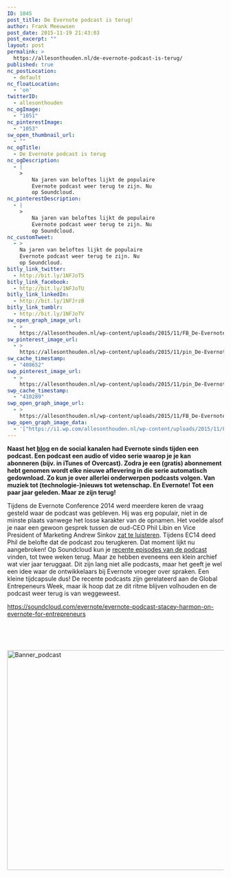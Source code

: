 ```yaml
---
ID: 1045
post_title: De Evernote podcast is terug!
author: Frank Meeuwsen
post_date: 2015-11-19 21:43:03
post_excerpt: ""
layout: post
permalink: >
  https://allesonthouden.nl/de-evernote-podcast-is-terug/
published: true
nc_postLocation:
  - default
nc_floatLocation:
  - 'on'
twitterID:
  - allesonthouden
nc_ogImage:
  - "1051"
nc_pinterestImage:
  - "1053"
sw_open_thumbnail_url:
  - ""
nc_ogTitle:
  - De Evernote podcast is terug
nc_ogDescription:
  - |
    >
        Na jaren van beloftes lijkt de populaire
        Evernote podcast weer terug te zijn. Nu
        op Soundcloud. 
nc_pinterestDescription:
  - |
    >
        Na jaren van beloftes lijkt de populaire
        Evernote podcast weer terug te zijn. Nu
        op Soundcloud. 
nc_customTweet:
  - >
    Na jaren van beloftes lijkt de populaire
    Evernote podcast weer terug te zijn. Nu
    op Soundcloud.
bitly_link_twitter:
  - http://bit.ly/1NFJoTS
bitly_link_facebook:
  - http://bit.ly/1NFJoTU
bitly_link_linkedIn:
  - http://bit.ly/1NFJrz8
bitly_link_tumblr:
  - http://bit.ly/1NFJoTV
sw_open_graph_image_url:
  - >
    https://allesonthouden.nl/wp-content/uploads/2015/11/FB_De-Evernote-Podcast-is-terug.png
sw_pinterest_image_url:
  - >
    https://allesonthouden.nl/wp-content/uploads/2015/11/pin_De-Evernote-Podcast-is-terug.png
sw_cache_timestamp:
  - "408652"
swp_pinterest_image_url:
  - >
    https://allesonthouden.nl/wp-content/uploads/2015/11/pin_De-Evernote-Podcast-is-terug.png
swp_cache_timestamp:
  - "410289"
swp_open_graph_image_url:
  - >
    https://allesonthouden.nl/wp-content/uploads/2015/11/FB_De-Evernote-Podcast-is-terug.png
swp_open_graph_image_data:
  - '["https://i1.wp.com/allesonthouden.nl/wp-content/uploads/2015/11/FB_De-Evernote-Podcast-is-terug.png?fit=940%2C788&ssl=1",940,788,false]'
---
```

**Naast het [blog](https://blog.evernote.com/) en de social kanalen had Evernote sinds tijden een podcast. Een podcast een audio of video serie waarop je je kan abonneren (bijv. in iTunes of Overcast). Zodra je een (gratis) abonnement hebt genomen wordt elke nieuwe aflevering in die serie automatisch gedownload. Zo kun je over allerlei onderwerpen podcasts volgen. Van muziek tot (technologie-)nieuws tot wetenschap. En Evernote! Tot een paar jaar geleden. Maar ze zijn terug!**

<!--more-->

Tijdens de Evernote Conference 2014 werd meerdere keren de vraag gesteld waar de podcast was gebleven. Hij was erg populair, niet in de minste plaats vanwege het losse karakter van de opnamen. Het voelde alsof je naar een gewoon gesprek tussen de oud-CEO Phil Libin en Vice President of Marketing Andrew Sinkov [zat te luisteren](https://blog.evernote.com/blog/category/podcast/). Tijdens EC14 deed Phil de belofte dat de podcast zou terugkeren. Dat moment lijkt nu aangebroken! Op Soundcloud kun je [recente episodes van de podcast](https://soundcloud.com/evernote) vinden, tot twee weken terug. Maar ze hebben eveneens een klein archief wat vier jaar teruggaat. Dit zijn lang niet alle podcasts, maar het geeft je wel een idee waar de ontwikkelaars bij Evernote vroeger over spraken. Een kleine tijdcapsule dus! De recente podcasts zijn gerelateerd aan de Global Entrepeneurs Week, maar ik hoop dat ze dit ritme blijven volhouden en de podcast weer terug is van weggeweest.

https://soundcloud.com/evernote/evernote-podcast-stacey-harmon-on-evernote-for-entrepreneurs

&nbsp;

&nbsp;

<img class="invisible aligncenter wp-image-1050 size-full" src="https://allesonthouden.nl/wp-content/uploads/2015/11/Banner_podcast.png" alt="Banner_podcast" width="1024" height="512" />
